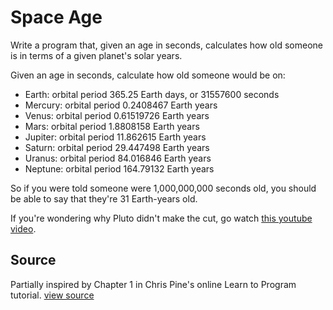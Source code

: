 # Space Age

Write a program that, given an age in seconds, calculates how old someone is in terms of a given planet's solar years.

Given an age in seconds, calculate how old someone would be on:

   - Earth: orbital period 365.25 Earth days, or 31557600 seconds
   - Mercury: orbital period 0.2408467 Earth years
   - Venus: orbital period 0.61519726 Earth years
   - Mars: orbital period 1.8808158 Earth years
   - Jupiter: orbital period 11.862615 Earth years
   - Saturn: orbital period 29.447498 Earth years
   - Uranus: orbital period 84.016846 Earth years
   - Neptune: orbital period 164.79132 Earth years

So if you were told someone were 1,000,000,000 seconds old,
you should be able to say that they're 31 Earth-years old.

If you're wondering why Pluto didn't make the cut,
go watch [this youtube video](http://www.youtube.com/watch?v=Z_2gbGXzFbs).


## Source

Partially inspired by Chapter 1 in Chris Pine's online Learn to Program tutorial. [view source](http://pine.fm/LearnToProgram/?Chapter=01)


